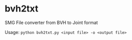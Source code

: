 # bvh2txt
SMG File converter from BVH to Joint format


Usage: `python bvh2txt.py <input file> -o <output file>`
